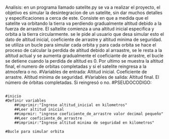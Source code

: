 Analisis: en un programa llamado satelite.py se va a realizar el proyecto, el objetivo es simular la desintegracion de un satelite, sin dar muchos detalles y especificaciones a cerca de este. Consiste en que a medida que el satelite va orbitando la tierra va perdiendo gradualmente altitud debido a la fuerza de arrastre. El saltelite comienza a una altitud inicial especifica y orbita a la tierra circularmente. se le pide al usuario que desa simular esto el dato de altitud inicial, coeficiente de arrastre y altitud minima de seguridad. se utiliza un bucle para simular cada orbita y para cada orbita se hace el proceso de calcular la perdida de altitud debido al arraastre, se le resta a la altitud actual y se aumenta gradualmente el coeficiante de arrastre, el bucle se detiene cuando la perdida de altitud es 0. Por ultimo se muestra la altitud final, el numero de orbitas completadas y si el satelite reingresa a la atmosfera o no.
#Variables de entrada: Altitud inicial. Coeficiente de arrastre. Altitud minima de seguridad.
#Variables de salida: Altitud final. El número de órbitas completadas. Si reingresó o no.
#PSEUDOCODIGO:

                                                                                  #inicio
    #Definir variables
        ##imprimir:"Ingrese altitud_inicial en kilometros"
        ##Leer altitud inicial
        ##imprmir: "ingrese coeficiente_de_arrastre valor decimal pequeño"
        ##Leer coeficiente_de_arrastre
        ##imprimir:"Ingrese altitud minima de seguridad en kilometros"
        
    #Bucle para simular orbita
        
      
